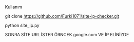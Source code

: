 Kullanım 

git clone https://github.com/Furki1071/site-ip-checker.git

 python site_ip.py

SONRA SİTE URL İSTER ÖRNCEK google.com VE İP ELİNİZDE
